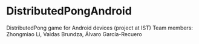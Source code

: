 # DistributedPongAndroid
DistributedPong game for Android devices (project at IST)
Team members: Zhongmiao Li, Vaidas Brundza, Álvaro García-Recuero
